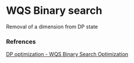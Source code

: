 # WQS Binary search

Removal of a dimension from DP state

### Refrences 

[DP optimization - WQS Binary Search Optimization](https://robert1003.github.io/2020/02/26/dp-opt-wqs-binary-search.html#a-hrefhttpscodeforcescomgym1019812018-acm-icpc-nanjing-regional-pb---tournamenta)